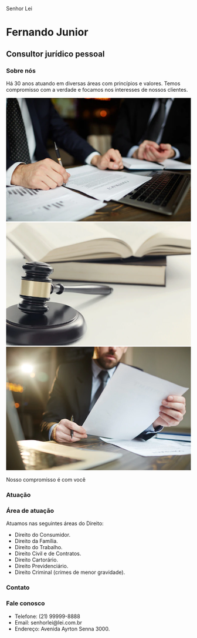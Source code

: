 
<!DOCTYPE html>
<html lang="pt-br">
<head>
    <meta charset="UTF-8">
    <meta name="viewport" content="width=device-width, initial-scale=1.0">
    <title>Senhor Lei</title>
    <link rel="stylesheet" href="style.css">
    <link rel="preconnect" href="https://fonts.googleapis.com">
<link rel="preconnect" href="https://fonts.gstatic.com" crossorigin>
<link href="https://fonts.googleapis.com/css2?family=Fredoka:wght@300;400;500;600;700&display=swap" rel="stylesheet">
</head>
<body>
    <div class="secao-topo">
        <p class="secao-largura-limitada">Senhor Lei</p>
    </div>
    <div class="secao-background-capa">
        <div class="secao-largura-limitada secao-background-conteudo">
            <h1>Fernando Junior</h1>
            <h2>Consultor jurídico pessoal</h2>
        </div>
    </div>
    <div class="secao-largura-limitada secao-conteudo">
        <h3>Sobre nós</h3>
        <p>Há 30 anos atuando em diversas áreas com princípios e valores. Temos compromisso com a verdade e focamos nos interesses de nossos clientes.</p>
        <img class="img-conteudo" src="imagem/img1.jpg" alt="Imagem 1">
        <img class="img-conteudo" src="imagem/img2.jpg" alt="Imagem 2">
        <img class="img-conteudo" src="imagem/img3.jpg" alt="Imagem 3">
        <p><span>Nosso compromisso é com você</span></p>
    </div>
    <div class="secao-background-divisao">
        <div class="secao-largura-limitada">
            <h3>Atuação</h3>
        </div>
    </div>
    <div class="secao-largura-limitada secao-conteudo">
        <h3>Área de atuação</h3>
        <p>Atuamos nas seguintes áreas do Direito:</p>
        <ul>
            <li>Direito do Consumidor.</li>
            <li>Direito da Família.</li>
            <li>Direito do Trabalho.</li>
            <li>Direito Civil e de Contratos.</li>
            <li>Direito Cartorário.</li>
            <li>Direito Previdenciário.</li>
            <li>Direito Criminal (crimes de menor gravidade).</li>
        </ul>
    </div>
    <div class="secao-background-divisao">
        <div class="secao-largura-limitada">
            <h3>Contato</h3>
        </div>
    </div>
    <div class="secao-largura-limitada secao-conteudo">
        <h3>Fale conosco</h3>
        <ul>
            <li>Telefone: (21) 99999-8888</li>
            <li>Email: senhorlei@lei.com.br</li>
            <li>Endereço: Avenida Ayrton Senna 3000.</li>
        </ul>
    </div>
</body>
</html>
